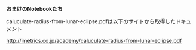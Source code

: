 **おまけのNotebookたち**

caluculate-radius-from-lunar-eclipse.pdfは以下のサイトから取得したドキュメント

http://imetrics.co.jp/academy/caluculate-radius-from-lunar-eclipse.pdf
